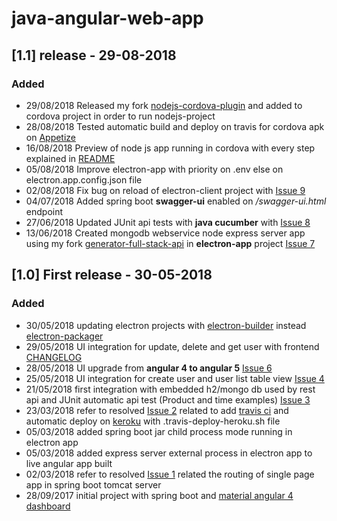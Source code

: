 # java-angular-web-app

## [1.1] release - 29-08-2018

### Added

- 29/08/2018 Released my fork [nodejs-cordova-plugin](https://www.npmjs.com/package/nodejs-cordova-plugin/v/2.0.0) and added to cordova project in order to run nodejs-project
- 28/08/2018 Tested automatic build and deploy on travis for cordova apk on [Appetize](https://appetize.io/) 
- 16/08/2018 Preview of node js app running in cordova with every step explained in [README](https://github.com/amanganiello90/java-angular-web-app/blob/master/cordova-app/README.md)
- 05/08/2018 Improve electron-app with priority on .env else on electron.app.config.json file
- 02/08/2018 Fix bug on reload of electron-client project with [Issue 9](https://github.com/amanganiello90/java-angular-web-app/issues/9)
- 04/07/2018 Added spring boot **swagger-ui** enabled on _/swagger-ui.html_ endpoint
- 27/06/2018 Updated JUnit api tests with **java cucumber** with [Issue 8](https://github.com/amanganiello90/java-angular-web-app/issues/8)
- 13/06/2018 Created mongodb webservice node express server app using my fork [generator-full-stack-api](https://github.com/fullStackApp/generator-full-stack-api/releases/tag/v2.0.0) in **electron-app** project [Issue 7](https://github.com/amanganiello90/java-angular-web-app/issues/6)


## [1.0] First release - 30-05-2018

### Added
- 30/05/2018 updating electron projects with [electron-builder](https://github.com/electron-userland/electron-builder) instead [electron-packager](https://github.com/electron-userland/electron-packager)
- 29/05/2018 UI integration for update, delete and get user with frontend [CHANGELOG](https://github.com/amanganiello90/java-angular-web-app/blob/master/frontend-app/CHANGELOG.md)
- 28/05/2018 UI upgrade from **angular 4 to angular 5** [Issue 6](https://github.com/amanganiello90/java-angular-web-app/issues/6) 
- 25/05/2018 UI integration for create user and user list table view [Issue 4](https://github.com/amanganiello90/java-angular-web-app/issues/4) 
- 21/05/2018 first integration with embedded h2/mongo db used by rest api and JUnit automatic api test (Product and time examples) [Issue 3](https://github.com/amanganiello90/java-angular-web-app/issues/3) 
- 23/03/2018 refer to resolved [Issue 2](https://github.com/amanganiello90/java-angular-web-app/issues/2) related to add [travis ci](https://travis-ci.org/) and automatic deploy on [keroku](https://www.heroku.com/) with .travis-deploy-heroku.sh file 
- 05/03/2018 added spring boot jar child process mode running in electron app
- 05/03/2018 added express server external process in electron app to live angular app built
- 02/03/2018 refer to resolved [Issue 1](https://github.com/amanganiello90/java-angular-web-app/issues/1) related the routing of single page app in spring boot tomcat server
- 28/09/2017 initial project with spring boot and [material angular 4 dashboard](https://github.com/creativetimofficial/material-dashboard-angular) 

